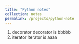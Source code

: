```yaml
---
title: "Python notes"
collection: notes
permalink: /projects/python-note
---
```


  1. decorator
      decorator is bbbbb 
  2. iterator
      iterator is aaaa
 
